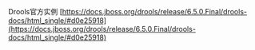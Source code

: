 Drools官方实例
[https://docs.jboss.org/drools/release/6.5.0.Final/drools-docs/html_single/#d0e25918](https://docs.jboss.org/drools/release/6.5.0.Final/drools-docs/html_single/#d0e25918)